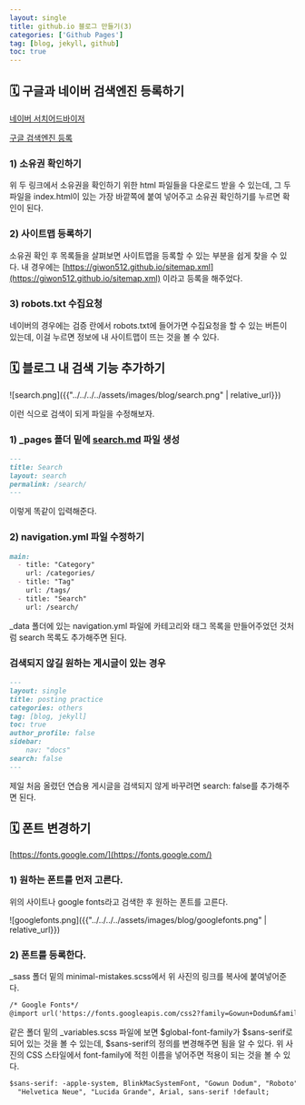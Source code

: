 ```yaml
---
layout: single
title: github.io 블로그 만들기(3)
categories: ['Github Pages']
tag: [blog, jekyll, github]
toc: true
---
```



## 🗓️ 구글과 네이버 검색엔진 등록하기

[네이버 서치어드바이저](https://searchadvisor.naver.com/)

[구글 검색엔진 등록](https://search.google.com/search-console)

### 1) 소유권 확인하기

 위 두 링크에서 소유권을 확인하기 위한 html 파일들을 다운로드 받을 수 있는데, 그 두 파일을 index.html이 있는 가장 바깥쪽에 붙여 넣어주고 소유권 확인하기를 누르면 확인이 된다.

### 2) 사이트맵 등록하기

소유권 확인 후 목록들을 살펴보면 사이트맵을 등록할 수 있는 부분을 쉽게 찾을 수 있다. 내 경우에는 [https://giwon512.github.io/sitemap.xml](https://giwon512.github.io/sitemap.xml) 이라고 등록을 해주었다.

### 3) robots.txt 수집요청

네이버의 경우에는 검증 란에서 robots.txt에 들어가면 수집요청을 할 수 있는 버튼이 있는데, 이걸 누르면 정보에 내 사이트맵이 뜨는 것을 볼 수 있다.

## 🗓️ 블로그 내 검색 기능 추가하기

![search.png]({{"../../../../assets/images/blog/search.png" | relative_url}})

이런 식으로 검색이 되게 파일을 수정해보자.

### 1) _pages 폴더 밑에 [search.md](http://search.md) 파일 생성

```markdown
---
title: Search
layout: search
permalink: /search/
---
```

이렇게 똑같이 입력해준다.

### 2) navigation.yml 파일 수정하기

```markdown
main:
  - title: "Category"
    url: /categories/
  - title: "Tag"
    url: /tags/
  - title: "Search"
    url: /search/
```

_data 폴더에 있는 navigation.yml 파일에 카테고리와 태그 목록을 만들어주었던 것처럼 search 목록도 추가해주면 된다.

### 검색되지 않길 원하는 게시글이 있는 경우

```markdown
---
layout: single
title: posting practice
categories: others
tag: [blog, jekyll]
toc: true
author_profile: false
sidebar:
    nav: "docs"
search: false
---
```

제일 처음 올렸던 연습용 게시글을 검색되지 않게 바꾸려면 search: false를 추가해주면 된다.

## 🗓️ 폰트 변경하기

[https://fonts.google.com/](https://fonts.google.com/)

### 1) 원하는 폰트를 먼저 고른다.

위의 사이트나 google fonts라고 검색한 후 원하는 폰트를 고른다.

![googlefonts.png]({{"../../../../assets/images/blog/googlefonts.png" | relative_url}})

### 2) 폰트를 등록한다.

_sass 폴더 밑의 minimal-mistakes.scss에서 위 사진의 링크를 복사에 붙여넣어준다.

```markdown
/* Google Fonts*/
@import url('https://fonts.googleapis.com/css2?family=Gowun+Dodum&family=Orbit&family=Poor+Story&display=swap')
```

같은 폴더 밑의 _variables.scss 파일에 보면 $global-font-family가 $sans-serif로 되어 있는 것을 볼 수 있는데, $sans-serif의 정의를 변경해주면 됨을 알 수 있다. 위 사진의 CSS 스타일에서 font-family에 적힌 이름을 넣어주면 적용이 되는 것을 볼 수 있다.

```markdown
$sans-serif: -apple-system, BlinkMacSystemFont, "Gowun Dodum", "Roboto", "Segoe UI",
  "Helvetica Neue", "Lucida Grande", Arial, sans-serif !default;
```